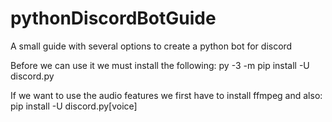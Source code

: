 # pythonDiscordBotGuide
A small guide with several options to create a python bot for discord

Before we can use it we must install the following:
py -3 -m pip install -U discord.py

If we want to use the audio features we first have to install ffmpeg and also:
pip install -U discord.py[voice]
